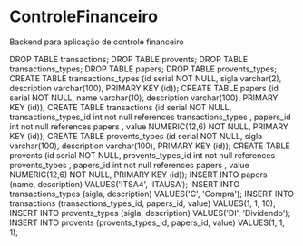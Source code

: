 # ControleFinanceiro

Backend para aplicação de controle financeiro

DROP TABLE transactions;
DROP TABLE provents;
DROP TABLE transactions_types;
DROP TABLE papers;
DROP TABLE provents_types;
CREATE TABLE transactions_types (id serial NOT NULL, sigla varchar(2), description varchar(100), PRIMARY KEY (id));
CREATE TABLE papers (id serial NOT NULL, name varchar(10), description varchar(100), PRIMARY KEY (id));
CREATE TABLE transactions (id serial NOT NULL, transactions_types_id int not null references transactions_types , papers_id int not null references papers , value NUMERIC(12,6) NOT NULL, PRIMARY KEY (id));
CREATE TABLE provents_types (id serial NOT NULL, sigla varchar(100), description varchar(100), PRIMARY KEY (id));
CREATE TABLE provents (id serial NOT NULL, provents_types_id int not null references provents_types , papers_id int not null references papers , value NUMERIC(12,6) NOT NULL, PRIMARY KEY (id));
INSERT INTO papers (name, description) VALUES('ITSA4', 'ITAUSA');
INSERT INTO transactions_types (sigla, description) VALUES('C', 'Compra');
INSERT INTO transactions (transactions_types_id, papers_id, value) VALUES(1, 1, 10);
INSERT INTO provents_types (sigla, description) VALUES('DI', 'Dividendo');
INSERT INTO provents (provents_types_id, papers_id, value) VALUES(1, 1, 1);
